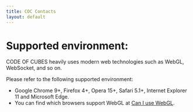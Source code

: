 ```yaml
---
title: COC Contacts
layout: default
---
```


# Supported environment:

CODE OF CUBES heavily uses modern web technologies such as WebGL, WebSocket, and so on.

Please refer to the following supported environment:

- Google Chrome 9+, Firefox 4+, Opera 15+, Safari 5.1+, Internet Explorer 11 and Microsoft Edge.
- You can find which browsers support WebGL at [Can I use WebGL](https://caniuse.com/#feat=webgl).
